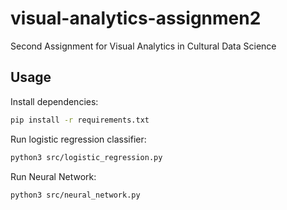 # visual-analytics-assignmen2
Second Assignment for Visual Analytics in Cultural Data Science

## Usage

Install dependencies:

```bash
pip install -r requirements.txt
```

Run logistic regression classifier:

```bash
python3 src/logistic_regression.py
```

Run Neural Network:

```bash
python3 src/neural_network.py
```
